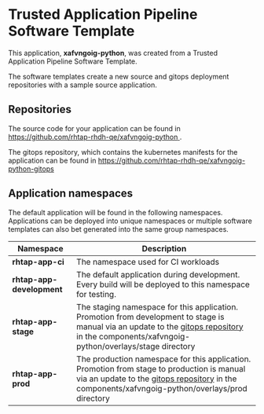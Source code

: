 # Trusted Application Pipeline Software Template

This application, **xafvngoig-python**, was created from a Trusted Application Pipeline Software Template.

The software templates create a new source and gitops deployment repositories with a sample source application. 

## Repositories

The source code for your application can be found in [https://github.com/rhtap-rhdh-qe/xafvngoig-python ](https://github.com/rhtap-rhdh-qe/xafvngoig-python ).
 
The gitops repository, which contains the kubernetes manifests for the application can be found in 
[https://github.com/rhtap-rhdh-qe/xafvngoig-python-gitops ](https://github.com/rhtap-rhdh-qe/xafvngoig-python-gitops ) 

## Application namespaces 

The default application will be found in the following namespaces. Applications can be deployed into unique namespaces or multiple software templates can also bet generated into the same group namespaces.  

|  Namespace   |  Description   |  
| -------- | -------- |
| **rhtap-app-ci** | The namespace used for CI workloads |
| **rhtap-app-development** | The default application during development. Every build will be deployed to this namespace for testing. |
| **rhtap-app-stage** | The staging namespace for this application. Promotion from development to stage is manual via an update to the [gitops repository](https://github.com/rhtap-rhdh-qe/xafvngoig-python-gitops ) in the components/xafvngoig-python/overlays/stage directory |
| **rhtap-app-prod** | The production namespace for this application. Promotion from stage to production is manual via an update to the [gitops repository](https://github.com/rhtap-rhdh-qe/xafvngoig-python-gitops ) in the components/xafvngoig-python/overlays/prod directory |